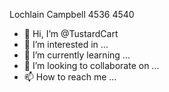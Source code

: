 Lochlain Campbell
4536 4540


- 👋 Hi, I’m @TustardCart
- 👀 I’m interested in ...
- 🌱 I’m currently learning ...
- 💞️ I’m looking to collaborate on ...
- 📫 How to reach me ...

<!---
TustardCart/TustardCart is a ✨ special ✨ repository because its `README.md` (this file) appears on your GitHub profile.
You can click the Preview link to take a look at your changes.
--->
